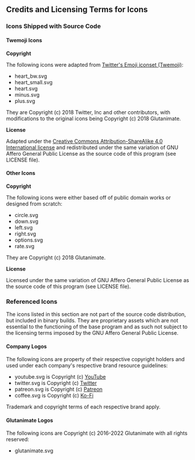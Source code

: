 ## Credits and Licensing Terms for Icons

### Icons Shipped with Source Code

#### Twemoji Icons

**Copyright**

The following icons were adapted from [Twitter's Emoji iconset (Twemoji)](https://github.com/twitter/twemoji):

- heart_bw.svg
- heart_small.svg
- heart.svg
- minus.svg
- plus.svg

They are Copyright (c) 2018 Twitter, Inc and other contributors, with modifications to the original icons being Copyright (c) 2018 Glutanimate.

**License**

Adapted under the [Creative Commons Attribution-ShareAlike 4.0 International license](https://creativecommons.org/licenses/by-nc-sa/4.0/legalcode) and redistributed under the same variation of GNU Affero General Public License as the source code of this program (see LICENSE file).

#### Other Icons

**Copyright**

The following icons were either based off of public domain works or designed from scratch:

- circle.svg
- down.svg
- left.svg
- right.svg
- options.svg
- rate.svg

They are Copyright (c) 2018 Glutanimate.

**License**

Licensed under the same variation of GNU Affero General Public License as the source code of this program (see LICENSE file).

### Referenced Icons

The icons listed in this section are not part of the source code distribution, but included in binary builds. They are proprietary assets which are not essential to the functioning of the base program and as such not subject to the licensing terms imposed by the GNU Affero General Public License.

#### Company Logos

The following icons are property of their respective copyright holders and used under each company's respective brand resource guidelines:

- youtube.svg is Copyright (c) [YouTube](https://www.youtube.com/intl/us/yt/about/brand-resources/#logos-icons-colors)
- twitter.svg is Copyright (c) [Twitter](https://about.twitter.com/en/company/brand-resources.html)
- patreon.svg is Copyright (c) [Patreon](https://www.paypal.com/us/webapps/mpp/logo-center)
- coffee.svg is Copyright (c) [Ko-Fi](https://ko-fi.com/)

Trademark and copyright terms of each respective brand apply.

#### Glutanimate Logos

The following icons are Copyright (c) 2016-2022 Glutanimate with all rights reserved:

- glutanimate.svg
